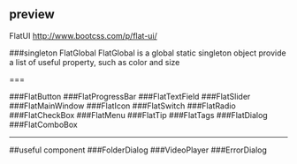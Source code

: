 ## preview
FlatUI http://www.bootcss.com/p/flat-ui/

###singleton FlatGlobal
FlatGlobal is a global static singleton object 
provide a list of useful property, such as color and size

===

###FlatButton 
###FlatProgressBar 
###FlatTextField
###FlatSlider
###FlatMainWindow
###FlatIcon
###FlatSwitch
###FlatRadio
###FlatCheckBox
###FlatMenu
###FlatTip
###FlatTags
###FlatDialog
###FlatComboBox

---

##useful component 
###FolderDialog
###VideoPlayer
###ErrorDialog
